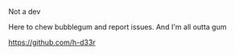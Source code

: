 Not a dev

Here to chew bubblegum and report issues. And I'm all outta gum

https://github.com/h-d33r
